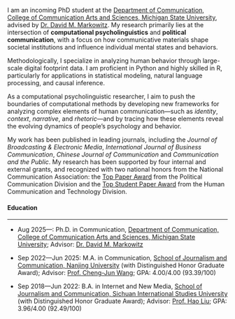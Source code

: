 I am an incoming PhD student at the [Department of Communication, College of Communication Arts and Sciences, Michigan State University](https://comartsci.msu.edu/departments/communication), advised by [Dr. David M. Markowitz](https://www.davidmarkowitz.org/). My research primarily lies at the intersection of **computational psycholinguistics** and **political communication**, with a focus on how communicative materials shape societal institutions and influence individual mental states and behaviors.

Methodologically, I specialize in analyzing human behavior through large-scale digital footprint data. I am proficient in Python and highly skilled in R, particularly for applications in statistical modeling, natural language processing, and causal inference.

As a computational psycholinguistic researcher, I aim to push the boundaries of computational methods by developing new frameworks for analyzing complex elements of human communication—such as _identity_, _context_, _narrative_, and _rhetoric_—and by tracing how these elements reveal the evolving dynamics of people’s psychology and behavior.

My work has been published in leading journals, including the _Journal of Broadcasting & Electronic Media_, _International Journal of Business Communication_, _Chinese Journal of Communication_ and _Communication and the Public_. My research has been supported by four internal and external grants, and recognized with two national honors from the National Communication Association: the [Top Paper Award](/assets/awards/nca24_pld.jpg) from the Political Communication Division and the [Top Student Paper Award](/assets/awards/nca24_hctd.jpg) from the Human Communication and Technology Division.

#### **Education**

------

- Aug 2025—: Ph.D. in Communication, [Department of Communication, College of Communication Arts and Sciences, Michigan State University](https://comartsci.msu.edu/departments/communication); Advisor: [Dr. David M. Markowitz](https://www.davidmarkowitz.org/)

- Sep 2022—Jun 2025: M.A. in Communication, [School of Journalism and Communication, Nanjing University](https://jc.nju.edu.cn/) (with Distinguished Honor Graduate Award); Advisor: [Prof. Cheng-Jun Wang](https://chengjun.github.io/); GPA: 4.00/4.00 (93.39/100)
  
- Sep 2018—Jun 2022: B.A. in Internet and New Media, [School of Journalism and Communication, Sichuan International Studies University](https://media.sisu.edu.cn/) (with Distinguished Honor Graduate Award); Advisor: [Prof. Hao Liu](https://media.sisu.edu.cn/jsjl/719dfd1f447448cdb480d1ca14a92ce7.htm); GPA: 3.96/4.00 (92.49/100)
